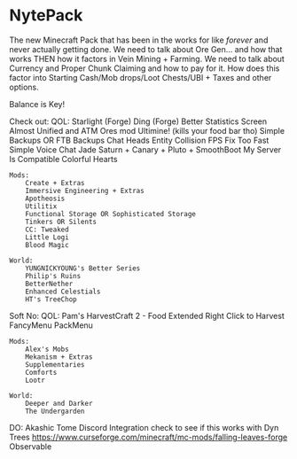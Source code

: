 # NytePack
The new Minecraft Pack that has been in the works for like *forever* and never actually getting done.
We need to talk about Ore Gen... and how that works THEN how it factors in Vein Mining + Farming. 
We need to talk about Currency and Proper Chunk Claiming and how to pay for it. How does this factor into Starting Cash/Mob drops/Loot Chests/UBI + Taxes and other options.

Balance is Key!

Check out:
    QOL:
        Starlight (Forge)
        Ding (Forge)
        Better Statistics Screen
        Almost Unified and ATM Ores mod
        Ultimine! (kills your food bar tho)
        Simple Backups OR FTB Backups
        Chat Heads
        Entity Collision FPS Fix
        Too Fast
        Simple Voice Chat
        Jade
        Saturn + Canary + Pluto + SmoothBoot
        My Server Is Compatible
        Colorful Hearts

    Mods:
        Create + Extras
        Immersive Engineering + Extras
        Apotheosis
        Utilitix
        Functional Storage OR Sophisticated Storage
        Tinkers OR Silents
        CC: Tweaked
        Little Logi
        Blood Magic
    
    World:
        YUNGNICKYOUNG's Better Series
        Philip's Ruins
        BetterNether
        Enhanced Celestials
        HT's TreeChop

Soft No:
    QOL:
        Pam's HarvestCraft 2 - Food Extended
        Right Click to Harvest
        FancyMenu
        PackMenu

    Mods:
        Alex's Mobs
        Mekanism + Extras
        Supplementaries
        Comforts
        Lootr

    World:
        Deeper and Darker
        The Undergarden

DO:
    Akashic Tome
    Discord Integration
    check to see if this works with Dyn Trees https://www.curseforge.com/minecraft/mc-mods/falling-leaves-forge
    Observable